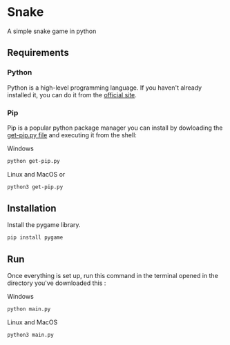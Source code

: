 # Snake

A simple snake game in python

## Requirements
### Python
Python is a high-level programming language. If you haven't already installed it, you can do it from the [official site](https://www.python.org/downloads/).
### Pip
Pip is a popular python package manager you can install by dowloading the [get-pip.py file](https://bootstrap.pypa.io/get-pip.py) and executing it from the shell:

Windows
```bash
python get-pip.py
```

Linux and MacOS
or
```bash
python3 get-pip.py
```

## Installation
Install the pygame library.
```bash
pip install pygame
```
## Run
Once everything is set up, run this command in the terminal opened in the directory you've downloaded this :

Windows 
```bash
python main.py
```
Linux and MacOS
```bash
python3 main.py
```
